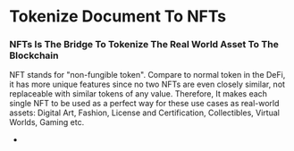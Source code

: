 # Tokenize Document To NFTs

### NFTs Is The Bridge To Tokenize The Real World Asset To The Blockchain

NFT stands for "non-fungible token". Compare to normal token in the DeFi, it has more unique features since no two NFTs are even closely similar, not replaceable with similar tokens of any value. Therefore, It makes each single NFT to be  used as a perfect way for these use cases as real-world assets:  Digital Art, Fashion, License and Certification, Collectibles, Virtual Worlds, Gaming etc.&#x20;



*
